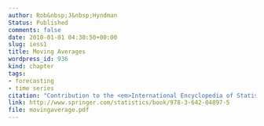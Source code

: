 ```yaml
---
author: Rob&nbsp;J&nbsp;Hyndman
Status: Published
comments: false
date: 2010-01-01 04:30:50+00:00
slug: iess1
title: Moving Averages
wordpress_id: 936
kind: chapter
tags:
- forecasting
- time series
citation: "Contribution to the <em>International Encyclopedia of Statistical Science</em>, ed. Miodrag Lovric, Springer. pp.866-869"
link: http://www.springer.com/statistics/book/978-3-642-04897-5
file: movingaverage.pdf
---
```


